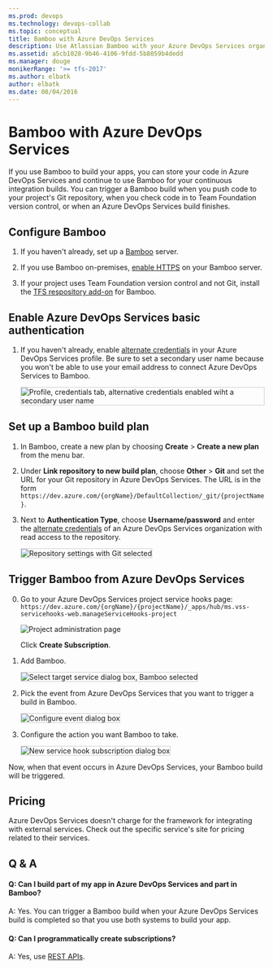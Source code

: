 ```yaml
---
ms.prod: devops
ms.technology: devops-collab
ms.topic: conceptual
title: Bamboo with Azure DevOps Services
description: Use Atlassian Bamboo with your Azure DevOps Services organization
ms.assetid: a5cb1028-9b46-4106-9fdd-5b8059b4dedd
ms.manager: douge
monikerRange: '>= tfs-2017'
ms.author: elbatk
author: elbatk
ms.date: 08/04/2016
---
```


# Bamboo with Azure DevOps Services

If you use Bamboo to build your apps, you can store your code in Azure DevOps Services
and continue to use Bamboo for your continuous integration builds.
You can trigger a Bamboo build when you push code to your project's
Git repository,  when you check code in to Team Foundation version control,
or when an Azure DevOps Services build finishes.

## Configure Bamboo

1. If you haven't already, set up a [Bamboo](https://www.atlassian.com/software/bamboo/) server.

2. If you use Bamboo on-premises, [enable HTTPS](https://confluence.atlassian.com/display/BAMBOO/Advanced+actions) on your Bamboo server.

3. If your project uses Team Foundation version control and not Git, install the [TFS respository add-on](https://marketplace.atlassian.com/search?q=tfs) for Bamboo.

## Enable Azure DevOps Services basic authentication
1. If you haven't already, enable [alternate credentials](../../repos/git/auth-overview.md#alternate-credentials) in your Azure DevOps Services profile.
Be sure to set a secondary user name because you won't be able to use your email address
to connect Azure DevOps Services to Bamboo.

   <img alt="Profile, credentials tab, alternative credentials enabled wiht a secondary user name" src="./_img/bamboo/alternate-credentials.png" style="border: 1px solid #CCCCCC" />

## Set up a Bamboo build plan

1. In Bamboo, create a new plan by choosing **Create** > **Create a new plan** from the menu bar.

2. Under **Link repository to new build plan**, choose **Other** > **Git** and set the URL for your Git repository in Azure DevOps Services.
The URL is in the form ```https://dev.azure.com/{orgName}/DefaultCollection/_git/{projectName}```.

3. Next to **Authentication Type**, choose **Username/password** and enter the [alternate credentials](../../repos/git/auth-overview.md#alternate-credentials) of an Azure DevOps Services organization with read access to the repository. 

   <img alt="Repository settings with Git selected" src="./_img/bamboo/repository-management-settings.png" style="border: 1px solid #CCCCCC" />

## Trigger Bamboo from Azure DevOps Services 

0. Go to your Azure DevOps Services project service hooks page: `https://dev.azure.com/{orgName}/{projectName}/_apps/hub/ms.vss-servicehooks-web.manageServiceHooks-project`

	![Project administration page](./_img/add-service-hook.png)

	Click **Create Subscription**.

3. Add Bamboo.

   <img alt="Select target service dialog box, Bamboo selected" src="./_img/bamboo/target-service.png" style="border: 1px solid #CCCCCC" />

4. Pick the event from Azure DevOps Services that you want to trigger a build in Bamboo.

   <img alt="Configure event dialog box" src="./_img/bamboo/configure-event.png" style="border: 1px solid #CCCCCC" />

5. Configure the action you want Bamboo to take.

   <img alt="New service hook subscription dialog box" src="./_img/bamboo/subscription.png" style="border: 1px solid #CCCCCC" />

Now, when that event occurs in Azure DevOps Services, your Bamboo build will be triggered.

## Pricing
Azure DevOps Services doesn't charge for the framework for integrating with external services. Check out the specific service's site
for pricing related to their services. 

## Q & A

<!-- BEGINSECTION class="m-qanda" -->

#### Q: Can I build part of my app in Azure DevOps Services and part in Bamboo?

A: Yes. You can trigger a Bamboo build when your Azure DevOps Services build is completed so that you use both systems to build your app.

#### Q: Can I programmatically create subscriptions?

A: Yes, use [REST APIs](../create-subscription.md).

<!-- ENDSECTION -->